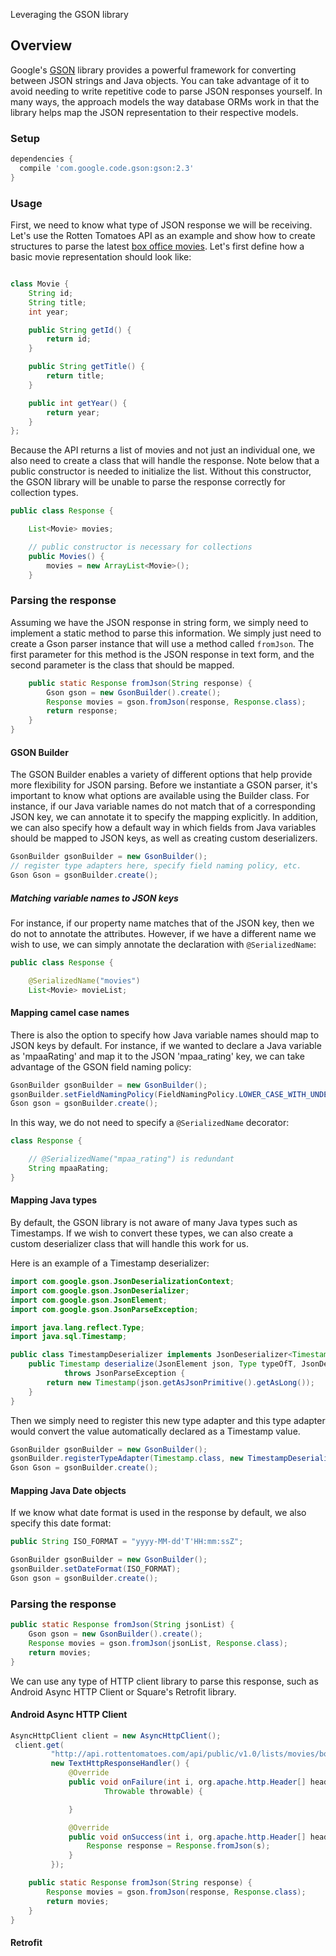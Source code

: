 Leveraging the GSON library

## Overview

Google's [GSON](https://github.com/google/gson) library provides a powerful framework for converting between JSON strings and Java objects.
You can take advantage of it to avoid needing to write repetitive code to parse JSON responses yourself.  In many ways, the approach models the way
database ORMs work in that the library helps map the JSON representation to their respective models. 

### Setup

```gradle
dependencies {
  compile 'com.google.code.gson:gson:2.3'
}
```

### Usage

First, we need to know what type of JSON response we will be receiving.    Let's use the Rotten Tomatoes API as an example and show how to create structures
to parse the latest [box office movies](http://developer.rottentomatoes.com/docs/read/json/v10/Box_Office_Movies).  Let's first define how a basic movie
representation should look like:

```java

class Movie {
    String id;
    String title;
    int year;

    public String getId() {
        return id;
    }

    public String getTitle() {
        return title;
    }

    public int getYear() {
        return year;
    }
};
```

Because the API returns a list of movies and not just an individual one, we also need to create a class that will handle the response.
Note below that a public constructor is needed to initialize the list.  Without this constructor, the GSON library will be unable to parse the
response correctly for collection types.

```java
public class Response {

    List<Movie> movies;

    // public constructor is necessary for collections
    public Movies() {
        movies = new ArrayList<Movie>();
    }
```

### Parsing the response

Assuming we have the JSON response in string form, we simply need to implement a static method to parse this information.
We simply just need to create a Gson parser instance that will use a method called `fromJson`.  The first parameter for
this method is the JSON response in text form, and the second parameter is the class that should be mapped.

```java
    public static Response fromJson(String response) {
        Gson gson = new GsonBuilder().create();
        Response movies = gson.fromJson(response, Response.class);
        return response;
    }
}
```

#### GSON Builder

The GSON Builder enables a variety of different options that help provide more flexibility for JSON parsing.  Before we instantiate a GSON parser,
it's important to know what options are available using the Builder class.  For instance, if our Java variable names do not match that of a corresponding JSON key, we
can annotate it to specify the mapping explicitly.  In addition, we can also specify how a default way in which fields from Java variables should be mapped to JSON keys,
as well as creating custom deserializers.

```java
GsonBuilder gsonBuilder = new GsonBuilder();
// register type adapters here, specify field naming policy, etc.
Gson Gson = gsonBuilder.create();
```

##### Matching variable names to JSON keys

For instance, if our property name matches that of the JSON key, then we do not to annotate the attributes.  However, if we have a different name we wish to
use, we can simply annotate the declaration with `@SerializedName`:

```java
public class Response {

    @SerializedName("movies")
    List<Movie> movieList;
```

#### Mapping camel case names

There is also the option to specify how Java variable names should map to JSON keys by default.   For instance, if we wanted to declare a Java variable as 'mpaaRating' and
map it to the JSON 'mpaa_rating' key, we can take advantage of the GSON field naming policy:

```java
GsonBuilder gsonBuilder = new GsonBuilder();
gsonBuilder.setFieldNamingPolicy(FieldNamingPolicy.LOWER_CASE_WITH_UNDERSCORES);
Gson gson = gsonBuilder.create();
```

In this way, we do not need to specify a `@SerializedName` decorator:

```java
class Response {

    // @SerializedName("mpaa_rating") is redundant
    String mpaaRating;
}
```

#### Mapping Java types

By default, the GSON library is not aware of many Java types such as Timestamps.  If we wish to convert these types, we can also create a custom deserializer class that
will handle this work for us.

Here is an example of a Timestamp deserializer:

```java
import com.google.gson.JsonDeserializationContext;
import com.google.gson.JsonDeserializer;
import com.google.gson.JsonElement;
import com.google.gson.JsonParseException;

import java.lang.reflect.Type;
import java.sql.Timestamp;

public class TimestampDeserializer implements JsonDeserializer<Timestamp> {
    public Timestamp deserialize(JsonElement json, Type typeOfT, JsonDeserializationContext context)
            throws JsonParseException {
        return new Timestamp(json.getAsJsonPrimitive().getAsLong());
    }
}
```

Then we simply need to register this new type adapter and this type adapter would convert the value automatically declared as a Timestamp
value.

```java
GsonBuilder gsonBuilder = new GsonBuilder();
gsonBuilder.registerTypeAdapter(Timestamp.class, new TimestampDeserializer());
Gson Gson = gsonBuilder.create();
```

#### Mapping Java Date objects

If we know what date format is used in the response by default, we also specify this date format:

```java
public String ISO_FORMAT = "yyyy-MM-dd'T'HH:mm:ssZ";

GsonBuilder gsonBuilder = new GsonBuilder();
gsonBuilder.setDateFormat(ISO_FORMAT);
Gson gson = gsonBuilder.create();
```

### Parsing the response

```java
public static Response fromJson(String jsonList) {
    Gson gson = new GsonBuilder().create();
    Response movies = gson.fromJson(jsonList, Response.class);
    return movies;
}
```

We can use any type of HTTP client library to parse this response, such as Android Async HTTP Client or Square's Retrofit library.

#### Android Async HTTP Client

```java
AsyncHttpClient client = new AsyncHttpClient();
 client.get(
         "http://api.rottentomatoes.com/api/public/v1.0/lists/movies/box_office.json?apikey=[APIKEY]j",
         new TextHttpResponseHandler() {
             @Override
             public void onFailure(int i, org.apache.http.Header[] headers, String s,
                     Throwable throwable) {

             }

             @Override
             public void onSuccess(int i, org.apache.http.Header[] headers, String s) {
                 Response response = Response.fromJson(s);
             }
         });

    public static Response fromJson(String response) {
        Response movies = gson.fromJson(response, Response.class);
        return movies;
    }
}
```

#### Retrofit
